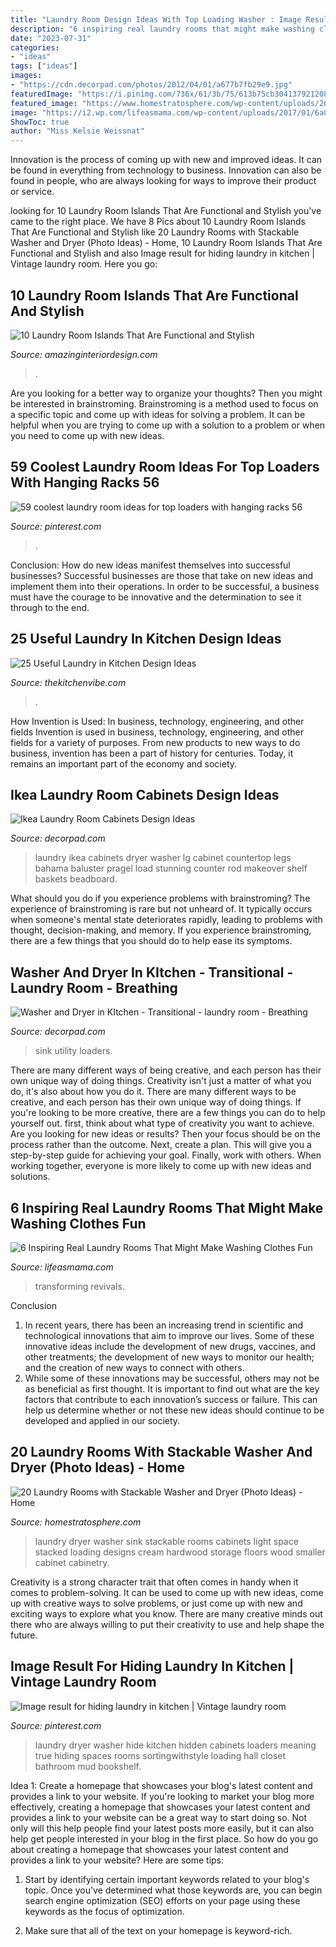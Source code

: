 ```yaml
---
title: "Laundry Room Design Ideas With Top Loading Washer : Image Result For Hiding Laundry In Kitchen"
description: "6 inspiring real laundry rooms that might make washing clothes fun"
date: "2023-07-31"
categories:
- "ideas"
tags: ["ideas"]
images:
- "https://cdn.decorpad.com/photos/2012/04/01/a677b7fb29e9.jpg"
featuredImage: "https://i.pinimg.com/736x/61/3b/75/613b75cb3041379212086f5e4d47d219.jpg"
featured_image: "https://www.homestratosphere.com/wp-content/uploads/2017/03/laundry-mar7-17-6.jpg"
image: "https://i2.wp.com/lifeasmama.com/wp-content/uploads/2017/01/6a00d8358081ff69e2019b0236c0f9970d-800wi.jpg"
ShowToc: true
author: "Miss Kelsie Weissnat"
---
```



Innovation is the process of coming up with new and improved ideas. It can be found in everything from technology to business. Innovation can also be found in people, who are always looking for ways to improve their product or service.

	

		
looking for 10 Laundry Room Islands That Are Functional and Stylish you've came to the right place. We have 8 Pics about 10 Laundry Room Islands That Are Functional and Stylish like 20 Laundry Rooms with Stackable Washer and Dryer (Photo Ideas) - Home, 10 Laundry Room Islands That Are Functional and Stylish and also Image result for hiding laundry in kitchen | Vintage laundry room. Here you go:
		
    
## 10 Laundry Room Islands That Are Functional And Stylish

<img loading=lazy src="https://www.amazinginteriordesign.com/wp-content/uploads/2017/08/10-Laundry-Room-Islands-That-Are-Functional-and-Stylish-fi.jpg" onerror="this.onerror=null;this.src='https://tse4.mm.bing.net/th?id=OIP.z3DLQ74PXzP0vMW3CBh9owHaLC&amp;pid=15.1';" alt="10 Laundry Room Islands That Are Functional and Stylish">

_Source: amazinginteriordesign.com_

>. 

	

Are you looking for a better way to organize your thoughts? Then you might be interested in brainstroming. Brainstroming is a method used to focus on a specific topic and come up with ideas for solving a problem. It can be helpful when you are trying to come up with a solution to a problem or when you need to come up with new ideas.

    
## 59 Coolest Laundry Room Ideas For Top Loaders With Hanging Racks 56

<img loading=lazy src="https://i.pinimg.com/736x/61/3b/75/613b75cb3041379212086f5e4d47d219.jpg" onerror="this.onerror=null;this.src='https://tse2.mm.bing.net/th?id=OIP.fHpM7xlFZhU-uQoH_6mCBQHaJ3&amp;pid=15.1';" alt="59 coolest laundry room ideas for top loaders with hanging racks 56">

_Source: pinterest.com_

>. 

	

Conclusion: How do new ideas manifest themselves into successful businesses?
Successful businesses are those that take on new ideas and implement them into their operations. In order to be successful, a business must have the courage to be innovative and the determination to see it through to the end.

    
## 25 Useful Laundry In Kitchen Design Ideas

<img loading=lazy src="https://thekitchenvibe.com/wp-content/uploads/2018/11/11-laundry-in-kitchen-design-ideas-600x830.jpg" onerror="this.onerror=null;this.src='https://tse1.mm.bing.net/th?id=OIP.MiUlZ0V76dkjIeacrdDMpQHaKP&amp;pid=15.1';" alt="25 Useful Laundry in Kitchen Design Ideas">

_Source: thekitchenvibe.com_

>. 

	

How Invention is Used: In business, technology, engineering, and other fields
Invention is used in business, technology, engineering, and other fields for a variety of purposes. From new products to new ways to do business, invention has been a part of history for centuries. Today, it remains an important part of the economy and society.

    
## Ikea Laundry Room Cabinets Design Ideas

<img loading=lazy src="https://cdn.decorpad.com/photos/2012/04/01/a677b7fb29e9.jpg" onerror="this.onerror=null;this.src='https://tse4.mm.bing.net/th?id=OIP.Xw-0xAWHzj3UaeTH0rvjlQHaJ4&amp;pid=15.1';" alt="Ikea Laundry Room Cabinets Design Ideas">

_Source: decorpad.com_

>laundry ikea cabinets dryer washer lg cabinet countertop legs bahama baluster pragel load stunning counter rod makeover shelf baskets beadboard. 

	

What should you do if you experience problems with brainstroming?
The experience of brainstroming is rare but not unheard of. It typically occurs when someone's mental state deteriorates rapidly, leading to problems with thought, decision-making, and memory. If you experience brainstroming, there are a few things that you should do to help ease its symptoms.

    
## Washer And Dryer In KItchen - Transitional - Laundry Room - Breathing

<img loading=lazy src="https://cdn.decorpad.com/photos/2012/04/25/1527f167d85c.png" onerror="this.onerror=null;this.src='https://tse3.mm.bing.net/th?id=OIP._74TMun48S5qDwuAz6zoFQHaLK&amp;pid=15.1';" alt="Washer and Dryer in KItchen - Transitional - laundry room - Breathing">

_Source: decorpad.com_

>sink utility loaders. 

	

There are many different ways of being creative, and each person has their own unique way of doing things.
Creativity isn't just a matter of what you do, it's also about how you do it. There are many different ways to be creative, and each person has their own unique way of doing things. If you're looking to be more creative, there are a few things you can do to help yourself out. first, think about what type of creativity you want to achieve. Are you looking for new ideas or results? Then your focus should be on the process rather than the outcome. Next, create a plan. This will give you a step-by-step guide for achieving your goal. Finally, work with others. When working together, everyone is more likely to come up with new ideas and solutions.

    
## 6 Inspiring Real Laundry Rooms That Might Make Washing Clothes Fun

<img loading=lazy src="https://i2.wp.com/lifeasmama.com/wp-content/uploads/2017/01/6a00d8358081ff69e2019b0236c0f9970d-800wi.jpg" onerror="this.onerror=null;this.src='https://tse3.mm.bing.net/th?id=OIP.kMBdkppTvTroA-0Wy6R1mAHaLH&amp;pid=15.1';" alt="6 Inspiring Real Laundry Rooms That Might Make Washing Clothes Fun">

_Source: lifeasmama.com_

>transforming revivals. 

	

Conclusion
1. In recent years, there has been an increasing trend in scientific and technological innovations that aim to improve our lives. Some of these innovative ideas include the development of new drugs, vaccines, and other treatments; the development of new ways to monitor our health; and the creation of new ways to connect with others.
2. While some of these innovations may be successful, others may not be as beneficial as first thought. It is important to find out what are the key factors that contribute to each innovation’s success or failure. This can help us determine whether or not these new ideas should continue to be developed and applied in our society.

    
## 20 Laundry Rooms With Stackable Washer And Dryer (Photo Ideas) - Home

<img loading=lazy src="https://www.homestratosphere.com/wp-content/uploads/2017/03/laundry-mar7-17-6.jpg" onerror="this.onerror=null;this.src='https://tse4.mm.bing.net/th?id=OIP.N4WCnF4dVz338wRIkU134AHaLG&amp;pid=15.1';" alt="20 Laundry Rooms with Stackable Washer and Dryer (Photo Ideas) - Home">

_Source: homestratosphere.com_

>laundry dryer washer sink stackable rooms cabinets light space stacked loading designs cream hardwood storage floors wood smaller cabinet cabinetry. 

	

Creativity is a strong character trait that often comes in handy when it comes to problem-solving. It can be used to come up with new ideas, come up with creative ways to solve problems, or just come up with new and exciting ways to explore what you know. There are many creative minds out there who are always willing to put their creativity to use and help shape the future.

    
## Image Result For Hiding Laundry In Kitchen | Vintage Laundry Room

<img loading=lazy src="https://i.pinimg.com/736x/ef/0d/dd/ef0ddd05bf53f2d7afeb9b770f367cfc.jpg" onerror="this.onerror=null;this.src='https://tse4.mm.bing.net/th?id=OIP.DCHcqvPbmtieDhismdoHQwHaLH&amp;pid=15.1';" alt="Image result for hiding laundry in kitchen | Vintage laundry room">

_Source: pinterest.com_

>laundry dryer washer hide kitchen hidden cabinets loaders meaning true hiding spaces rooms sortingwithstyle loading hall closet bathroom mud bookshelf. 

	

Idea 1: Create a homepage that showcases your blog's latest content and provides a link to your website.
If you're looking to market your blog more effectively, creating a homepage that showcases your latest content and provides a link to your website can be a great way to start doing so. Not only will this help people find your latest posts more easily, but it can also help get people interested in your blog in the first place. So how do you go about creating a homepage that showcases your latest content and provides a link to your website? Here are some tips:
1. Start by identifying certain important keywords related to your blog's topic. Once you've determined what those keywords are, you can begin search engine optimization (SEO) efforts on your page using these keywords as the focus of optimization.

2. Make sure that all of the text on your homepage is keyword-rich.

